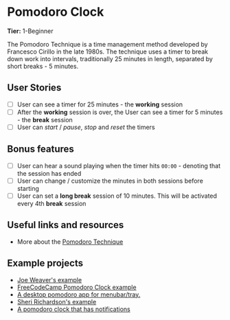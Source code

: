 # Pomodoro Clock

**Tier:** 1-Beginner

The Pomodoro Technique is a time management method developed by Francesco Cirillo in the late 1980s. The technique uses a timer to break down work into intervals, traditionally 25 minutes in length, separated by short breaks - 5 minutes.

## User Stories

-   [ ] User can see a timer for 25 minutes - the **working** session
-   [ ] After the **working** session is over, the User can see a timer for 5 minutes - the **break** session
-   [ ] User can _start_ / _pause_, _stop_ and _reset_ the timers

## Bonus features

-   [ ] User can hear a sound playing when the timer hits `00:00` - denoting that the session has ended
-   [ ] User can change / customize the minutes in both sessions before starting
-   [ ] User can set a **long break** session of 10 minutes. This will be activated every 4th **break** session

## Useful links and resources

-   More about the [Pomodoro Technique](https://en.m.wikipedia.org/wiki/Pomodoro_Technique)

## Example projects

-   [Joe Weaver's example](https://codepen.io/JoeWeaver/pen/bLbbxK)
-   [FreeCodeCamp Pomodoro Clock example](https://codepen.io/freeCodeCamp/full/XpKrrW)
-   [A desktop pomodoro app for menubar/tray.](https://github.com/amitmerchant1990/pomolectron)
-   [Sheri Richardson's example](https://srd-pomodoro-timer.netlify.com/)
- [A pomodoro clock that has notifications](https://cat-pomodoro.netlify.app/)

